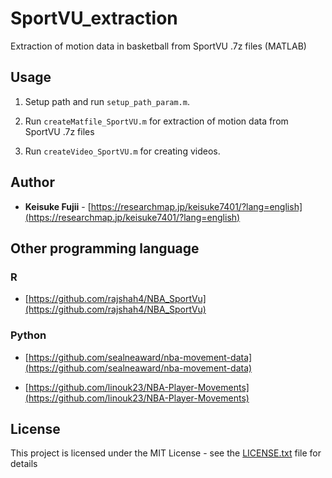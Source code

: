 # SportVU_extraction
Extraction of motion data in basketball from SportVU .7z files
 (MATLAB)

## Usage
1. Setup path and run `setup_path_param.m`.
2. Run `createMatfile_SportVU.m` for extraction of motion data from SportVU .7z files


3. Run `createVideo_SportVU.m` for creating videos.

## Author

*  **Keisuke Fujii** - [https://researchmap.jp/keisuke7401/?lang=english](https://researchmap.jp/keisuke7401/?lang=english)


## Other programming language
### R
* [https://github.com/rajshah4/NBA_SportVu](https://github.com/rajshah4/NBA_SportVu)

### Python 
* [https://github.com/sealneaward/nba-movement-data](https://github.com/sealneaward/nba-movement-data)


* [https://github.com/linouk23/NBA-Player-Movements](https://github.com/linouk23/NBA-Player-Movements)

## License

This project is licensed under the MIT License - see the [LICENSE.txt](LICENSE.txt) file for details
